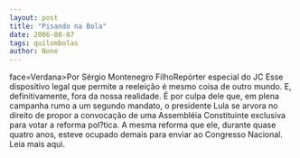 ```yaml
---
layout: post
title: "Pisando na Bola"
date: 2006-08-07
tags: quilombolas
author: None
---
```


 face=Verdana>Por Sérgio Montenegro FilhoRepórter especial do JC
Esse dispositivo legal que permite a reeleição é mesmo coisa de outro mundo. E, definitivamente, fora da nossa realidade. É por culpa dele que, em plena campanha rumo a um segundo mandato, o presidente Lula se arvora no direito de propor a convocação de uma Assembléia Constituinte exclusiva para votar a reforma pol?tica. A mesma reforma que ele, durante quase quatro anos, esteve ocupado demais para enviar ao Congresso Nacional. 
Leia mais aqui. 